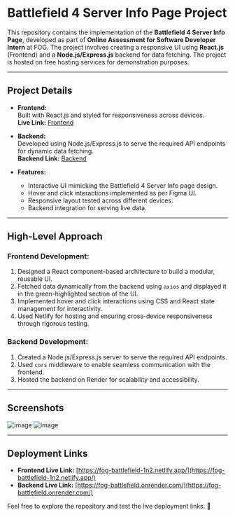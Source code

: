 # Battlefield 4 Server Info Page Project  

This repository contains the implementation of the **Battlefield 4 Server Info Page**, developed as part of **Online Assessment for Software Developer Intern** at FOG. The project involves creating a responsive UI using **React.js** (Frontend) and a **Node.js/Express.js** backend for data fetching. The project is hosted on free hosting services for demonstration purposes.

---

## Project Details  

- **Frontend:**  
  Built with React.js and styled for responsiveness across devices.  
  **Live Link:** [Frontend](https://fog-battlefield-1n2.netlify.app/)  

- **Backend:**  
  Developed using Node.js/Express.js to serve the required API endpoints for dynamic data fetching.  
  **Backend Link:** [Backend](https://fog-battlefield.onrender.com/)  

- **Features:**  
  - Interactive UI mimicking the Battlefield 4 Server Info page design.  
  - Hover and click interactions implemented as per Figma UI.  
  - Responsive layout tested across different devices.  
  - Backend integration for serving live data.  

---

## High-Level Approach  

### **Frontend Development:**  
1. Designed a React component-based architecture to build a modular, reusable UI.  
2. Fetched data dynamically from the backend using `axios` and displayed it in the green-highlighted section of the UI.  
3. Implemented hover and click interactions using CSS and React state management for interactivity.  
4. Used Netlify for hosting and ensuring cross-device responsiveness through rigorous testing.

### **Backend Development:**  
1. Created a Node.js/Express.js server to serve the required API endpoints.  
2. Used `cors` middleware to enable seamless communication with the frontend.  
3. Hosted the backend on Render for scalability and accessibility.  

---

## Screenshots  
![image](https://github.com/user-attachments/assets/e1f3adfc-2df0-4bd6-bae5-0578b644f2b8)
![image](https://github.com/user-attachments/assets/7c050f41-8ddf-446a-a396-de83a8d82ddc)


---

## Deployment Links  
- **Frontend Live Link:** [https://fog-battlefield-1n2.netlify.app/](https://fog-battlefield-1n2.netlify.app/)  
- **Backend Live Link:** [https://fog-battlefield.onrender.com/](https://fog-battlefield.onrender.com/)  

Feel free to explore the repository and test the live deployment links. 🚀
